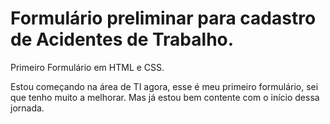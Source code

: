 # Formulário preliminar para cadastro de Acidentes de Trabalho.
 Primeiro Formulário em HTML e CSS.

Estou começando na área de TI agora, esse é meu primeiro formulário, sei que tenho muito a melhorar. Mas já estou bem contente com o início dessa jornada.
